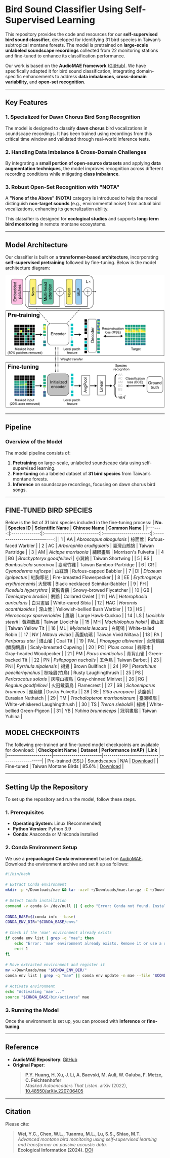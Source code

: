 # **Bird Sound Classifier Using Self-Supervised Learning**

This repository provides the code and resources for our **self-supervised bird sound classifier**, developed for identifying 31 bird species in Taiwan’s subtropical montane forests. The model is pretrained on **large-scale unlabeled soundscape recordings** collected from 22 monitoring stations and fine-tuned to enhance its classification performance.

Our work is based on the **AudioMAE framework** ([GitHub](https://github.com/facebookresearch/AudioMAE)). We have specifically adapted it for bird sound classification, integrating domain-specific enhancements to address **data imbalances**, **cross-domain variability**, and **open-set recognition**.

---

## **Key Features**
### 1. **Specialized for Dawn Chorus Bird Song Recognition**
The model is designed to classify **dawn chorus** bird vocalizations in soundscape recordings. It has been trained using recordings from this critical time window and validated through real-world inference tests.

### 2. **Handling Data Imbalance & Cross-Domain Challenges**
By integrating a **small portion of open-source datasets** and applying **data augmentation techniques**, the model improves recognition across different recording conditions while mitigating **class imbalance**.

### 3. **Robust Open-Set Recognition with "NOTA"**
A **"None of the Above" (NOTA)** category is introduced to help the model distinguish **non-target sounds** (e.g., environmental noise) from actual bird vocalizations, enhancing its generalization ability.

This classifier is designed for **ecological studies** and supports **long-term bird monitoring** in remote montane ecosystems.


---

## **Model Architecture**
Our classifier is built on a **transformer-based architecture**, incorporating **self-supervised pretraining** followed by fine-tuning. Below is the model architecture diagram:

<div style="text-align: left;">
  <img src="./architecture_diagram.png" alt="MODEL ARCHITECTURE" width="600">
</div>

---

## **Pipeline**
### **Overview of the Model**
The model pipeline consists of:
1. **Pretraining** on large-scale, unlabeled soundscape data using self-supervised learning.
2. **Fine-tuning** on a labeled dataset of **31 bird species** from Taiwan’s montane forests.
3. **Inference** on soundscape recordings, focusing on dawn chorus bird songs.

---

## **FINE-TUNED BIRD SPECIES**
Below is the list of 31 bird species included in the fine-tuning process:
| **No.** | **Species ID** | **Scientific Name**         | **Chinese Name**       | **Common Name**              |
|:-------:|:--------------:|:---------------------------:|:-----------------------:|:-----------------------------:|
| 1       | AA             | *Abroscopus albogularis*    | 棕面鶯                 | Rufous-faced Warbler         |
| 2       | AC             | *Arborophila crudigularis*  | 臺灣山鷓鴣             | Taiwan Partridge             |
| 3       | AM             | *Alcippe morrisonia*        | 繡眼畫眉               | Morrison's Fulvetta          |
| 4       | BG             | *Brachypteryx goodfellowi*  | 小翼鶇                 | Taiwan Shortwing             |
| 5       | BS             | *Bambusicola sonorivox*     | 臺灣竹雞               | Taiwan Bamboo-Partridge      |
| 6       | CR             | *Cyanoderma ruficeps*       | 山紅頭                 | Rufous-capped Babbler        |
| 7       | DI             | *Dicaeum ignipectus*        | 紅胸啄花               | Fire-breasted Flowerpecker   |
| 8       | EE             | *Erythrogenys erythrocnemis*| 大彎嘴                 | Black-necklaced Scimitar-Babbler |
| 9       | FH             | *Ficedula hyperythra*       | 黃胸青鶲               | Snowy-browed Flycatcher      |
| 10      | GB             | *Taenioptynx brodiei*       | 鵂鶹                   | Collared Owlet               |
| 11      | HA             | *Heterophasia auricularis*  | 白耳畫眉               | White-eared Sibia            |
| 12      | HAC            | *Horornis acanthizoides*    | 深山鶯                 | Yellowish-bellied Bush Warbler |
| 13      | HS             | *Hierococcyx sparverioides* | 鷹鵑                   | Large Hawk-Cuckoo           |
| 14      | LS             | *Liocichla steerii*         | 黃胸藪眉               | Taiwan Liocichla             |
| 15      | MH             | *Machlolophus holsti*       | 黃山雀                 | Taiwan Yellow Tit            |
| 16      | ML             | *Myiomela leucura*          | 白尾鴝                 | White-tailed Robin           |
| 17      | NV             | *Niltava vivida*            | 黃腹琉璃               | Taiwan Vivid Niltava         |
| 18      | PA             | *Periparus ater*            | 煤山雀                 | Coal Tit                     |
| 19      | PAL            | *Pnoepyga albiventer*       | 台灣鷦眉(鱗胸鷦眉)     | Scaly-breasted Cupwing       |
| 20      | PC             | *Picus canus*               | 綠啄木                 | Gray-headed Woodpecker       |
| 21      | PM             | *Parus monticolus*          | 青背山雀               | Green-backed Tit             |
| 22      | PN             | *Psilopogon nuchalis*       | 五色鳥                 | Taiwan Barbet                |
| 23      | PNI            | *Pyrrhula nipalensis*       | 褐鷽                   | Brown Bullfinch              |
| 24      | PP             | *Pterorhinus poecilorhynchus* | 棕噪眉(竹鳥)           | Rusty Laughingthrush         |
| 25      | PS             | *Pericrocotus solaris*      | 灰喉山椒鳥             | Gray-chinned Minivet         |
| 26      | RG             | *Regulus goodfellowi*       | 火冠戴菊鳥             | Flamecrest                   |
| 27      | SB             | *Schoeniparus brunneus*     | 頭烏線                 | Dusky Fulvetta               |
| 28      | SE             | *Sitta europaea*            | 茶腹鳾                 | Eurasian Nuthatch            |
| 29      | TM             | *Trochalopteron morrisonianum* | 臺灣噪眉               | White-whiskered Laughingthrush |
| 30      | TS             | *Treron sieboldii*          | 綠鳩                   | White-bellied Green-Pigeon   |
| 31      | YB             | *Yuhina brunneiceps*        | 冠羽畫眉               | Taiwan Yuhina                |

## **MODEL CHECKPOINTS**
The following pre-trained and fine-tuned model checkpoints are available for download:
| **Checkpoint Name** | **Dataset**            | **Performance (mAP)** | **Link**            |
|----------------------|------------------------|---------------------------|--------------------|
| Pre-trained (SSL)    | Soundscapes           | N/A                        | [Download](https://drive.google.com/file/d/13e2i4smPk6wttyP41EFKv0qMb4gwZSnD/view?usp=sharing) |
| Fine-tuned           | Taiwan Montane Birds  | 85.6%                      | [Download](https://drive.google.com/file/d/1rmofMFgQfPcGUlOWdbTRXmDr5FUixc3V/view?usp=sharing) |

---

## **Setting Up the Repository**
To set up the repository and run the model, follow these steps.

### **1. Prerequisites**
- **Operating System**: Linux (Recommended)
- **Python Version**: Python 3.9
- **Conda**: Anaconda or Miniconda installed

### **2. Conda Environment Setup**
We use a **prepackaged Conda environment** based on [AudioMAE](https://github.com/facebookresearch/AudioMAE). Download the environment archive and set it up as follows:

```bash
#!/bin/bash

# Extract Conda environment
mkdir -p ~/Downloads/mae && tar -xzvf ~/Downloads/mae.tar.gz -C ~/Downloads/mae

# Detect Conda installation
command -v conda &> /dev/null || { echo "Error: Conda not found. Install it first."; exit 1; }

CONDA_BASE=$(conda info --base)
CONDA_ENV_DIR="$CONDA_BASE/envs"

# Check if the 'mae' environment already exists
if conda env list | grep -q "mae"; then
    echo "Error: 'mae' environment already exists. Remove it or use a different name."
    exit 1
fi

# Move extracted environment and register it
mv ~/Downloads/mae "$CONDA_ENV_DIR/"
conda env list | grep -q "mae" || conda env update -n mae --file "$CONDA_ENV_DIR/mae/environment.yml" --prune

# Activate environment
echo "Activating 'mae'..."
source "$CONDA_BASE/bin/activate" mae
```

### **3. Running the Model**  
Once the environment is set up, you can proceed with **inference** or **fine-tuning**.

---

## **Reference**  
- **AudioMAE Repository**: [GitHub](https://github.com/facebookresearch/AudioMAE)  
- **Original Paper**:  
  > **P.Y. Huang, H. Xu, J. Li, A. Baevski, M. Auli, W. Galuba, F. Metze, C. Feichtenhofer**  
  > *Masked Autoencoders That Listen*. arXiv (2022), [10.48550/arXiv.2207.06405](https://arxiv.org/abs/2207.06405)  

---

## **Citation**  
Please cite:

> **Wei, Y.C., Chen, W.L., Tuanmu, M.L., Lu, S.S., Shiao, M.T.**  
> *Advanced montane bird monitoring using self-supervised learning and transformer on passive acoustic data.*  
> **Ecological Information (2024).**  [DOI](https://doi.org/10.1016/j.ecoinf.2024.102927)
